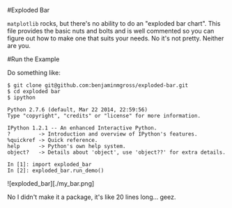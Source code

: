 #Exploded Bar

`matplotlib` rocks, but there's no ability to do an "exploded bar chart". This file provides the basic nuts and bolts and is well commented so you can figure out how to make one that suits your needs. No it's not pretty. Neither are you.

#Run the Example

Do something like:

	$ git clone git@github.com:benjaminmgross/exploded-bar.git
	$ cd exploded bar
	$ ipython
	
	Python 2.7.6 (default, Mar 22 2014, 22:59:56) 
	Type "copyright", "credits" or "license" for more information.

	IPython 1.2.1 -- An enhanced Interactive Python.
	?         -> Introduction and overview of IPython's features.
	%quickref -> Quick reference.
	help      -> Python's own help system.
	object?   -> Details about 'object', use 'object??' for extra details.

	In [1]: import exploded_bar
	In [2]: exploded_bar.run_demo()

![exploded_bar][./my_bar.png]

No I didn't make it a package, it's like 20 lines long... geez.




